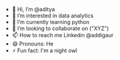 - 👋 Hi, I’m @aditya
- 👀 I’m interested in data analytics
- 🌱 I’m currently learning python
- 💞️ I’m looking to collaborate on ("XYZ")
- 📫 How to reach me Linkedin @addigaur
- 😄 Pronouns: He
- ⚡ Fun fact: I'm a night owl

<!---
addigaur2/addigaur2 is a ✨ special ✨ repository because its `README.md` (this file) appears on your GitHub profile.
You can click the Preview link to take a look at your changes.
--->
